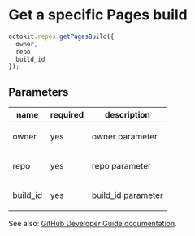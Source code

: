 # Get a specific Pages build

```js
octokit.repos.getPagesBuild({
  owner,
  repo,
  build_id
});
```

## Parameters

<table>
  <thead>
    <tr>
      <th>name</th>
      <th>required</th>
      <th>description</th>
    </tr>
  </thead>
  <tbody>
    <tr><td>owner</td><td>yes</td><td>

owner parameter

</td></tr>
<tr><td>repo</td><td>yes</td><td>

repo parameter

</td></tr>
<tr><td>build_id</td><td>yes</td><td>

build_id parameter

</td></tr>
  </tbody>
</table>

See also: [GitHub Developer Guide documentation](endpoint.documentationUrl).
